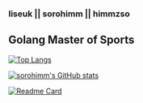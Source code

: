 ### liseuk || sorohimm || himmzso

## Golang Master of Sports

[![Top Langs](https://github-readme-stats.vercel.app/api/top-langs/?username=sorohimm)](https://github.com/anuraghazra/github-readme-stats)

[![sorohimm's GitHub stats](https://github-readme-stats.vercel.app/api?username=sorohimm&count_private=true)](https://github.com/anuraghazra/github-readme-stats)

[![Readme Card](https://github-readme-stats.vercel.app/api/pin/?username=sorohimm&repo=uacs)](https://github.com/anuraghazra/github-readme-stats)
